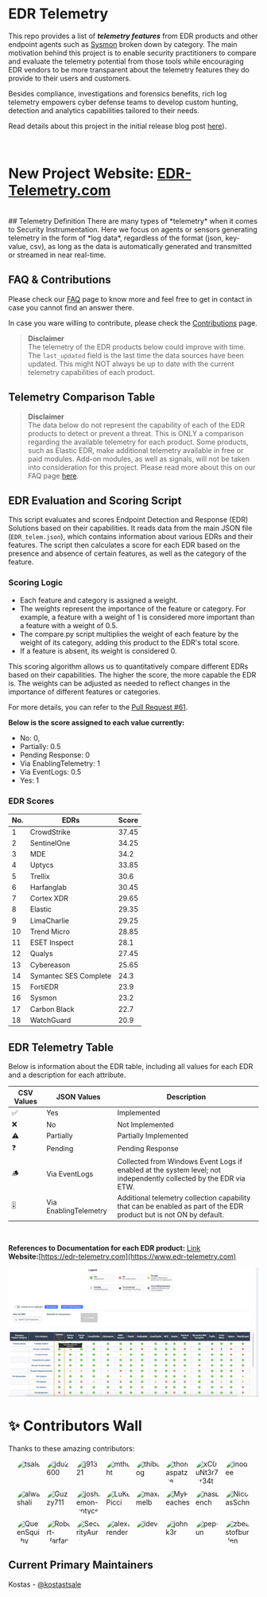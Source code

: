 # EDR Telemetry

This repo provides a list of _**telemetry features**_ from EDR products and other endpoint agents such as [Sysmon](https://learn.microsoft.com/en-us/sysinternals/downloads/sysmon) broken down by category. The main motivation behind this project is to enable security practitioners to compare and evaluate the telemetry potential from those tools while encouraging EDR vendors to be more transparent about the telemetry features they do provide to their users and customers.

Besides compliance, investigations and forensics benefits, rich log telemetry empowers cyber defense teams to develop custom hunting, detection and analytics capabilities tailored to their needs.

Read details about this project in the initial release blog post [here](https://detect.fyi/edr-telemetry-project-a-comprehensive-comparison-d5ed1745384b?sk=b5aade1de1afbabf687620a12aa7a581)). 

<br>

# New Project Website: [**EDR-Telemetry.com**](https://www.edr-telemetry.com)
<br>
## Telemetry Definition
There are many types of *telemetry* when it comes to Security Instrumentation. Here we focus on agents or sensors generating telemetry in the form of *log data*, regardless of the format (json, key-value, csv), as long as the data is automatically generated and transmitted or streamed in near real-time.

## FAQ & Contributions

Please check our [FAQ](https://github.com/tsale/EDR-Telemetry/wiki/FAQ) page to know more and feel free to get in contact in case you cannot find an answer there.

In case you ware willing to contribute, please check the [Contributions](https://github.com/tsale/EDR-Telemetry/wiki#contribution-guidelines) page.

>**Disclaimer**\
The telemetry of the EDR products below could improve with time. The `last_updated` field is the last time the data sources have been updated. This might NOT always be up to date with the current telemetry capabilities of each product.
>

Telemetry Comparison Table
-----------------------------------

>**Disclaimer**\
The data below do not represent the capability of each of the EDR products to detect or prevent a threat. This is ONLY a comparison regarding the available telemetry for each product. Some products, such as Elastic EDR, make additional telemetry available in free or paid modules. Add-on modules, as well as signals, will not be taken into consideration for this project. Please read more about this on our FAQ page [here](https://github.com/tsale/EDR-Telemetry/wiki/FAQ#7-what-is-the-scope-of-the-telemetry-comparison-table-for-edr-products).

<be>

## EDR Evaluation and Scoring Script

This script evaluates and scores Endpoint Detection and Response (EDR) Solutions based on their capabilities. It reads data from the main JSON file (`EDR_telem.json`), which contains information about various EDRs and their features. The script then calculates a score for each EDR based on the presence and absence of certain features, as well as the category of the feature.

### Scoring Logic
- Each feature and category is assigned a weight.
- The weights represent the importance of the feature or category. For example, a feature with a weight of 1 is considered more important than a feature with a weight of 0.5.
- The compare.py script multiplies the weight of each feature by the weight of its category, adding this product to the EDR's total score.
- If a feature is absent, its weight is considered 0.

This scoring algorithm allows us to quantitatively compare different EDRs based on their capabilities. The higher the score, the more capable the EDR is. The weights can be adjusted as needed to reflect changes in the importance of different features or categories.

For more details, you can refer to the [Pull Request #61](https://github.com/tsale/EDR-Telemetry/pull/61).

**Below is the score assigned to each value currently:**

- No: 0,
- Partially: 0.5
- Pending Response: 0
- Via EnablingTelemetry: 1
- Via EventLogs: 0.5
- Yes: 1

### EDR Scores

| **No.** | **EDRs**              | **Score** |
|---------|-----------------------|-----------|
| 1       | CrowdStrike                 | 37.45       |
| 2       | SentinelOne                 | 34.25       |
| 3       | MDE                 | 34.2       |
| 4       | Uptycs                 | 33.85       |
| 5       | Trellix                 | 30.6       |
| 6       | Harfanglab                 | 30.45       |
| 7       | Cortex XDR                 | 29.65       |
| 8       | Elastic                 | 29.35       |
| 9       | LimaCharlie                 | 29.25       |
| 10       | Trend Micro                 | 28.85       |
| 11       | ESET Inspect                 | 28.1       |
| 12       | Qualys                 | 27.45       |
| 13       | Cybereason                 | 25.65       |
| 14       | Symantec SES Complete                 | 24.3       |
| 15       | FortiEDR                 | 23.9       |
| 16       | Sysmon                 | 23.2       |
| 17       | Carbon Black                 | 22.7       |
| 18       | WatchGuard                 | 20.9       |


## EDR Telemetry Table
Below is information about the EDR table, including all values for each EDR and a description for each attribute.
<br>

| CSV Values 	| JSON Values               	| Description
|-------	|-----------------------	|-----------------------
| ✅     	| Yes           	        | Implemented
| ❌     	| No       	                | Not Implemented
| ⚠️     	| Partially	                | Partially Implemented
| ❓     	| Pending                	| Pending Response
| 🪵     	| Via EventLogs           	| Collected from Windows Event Logs if enabled at the system level; not independently collected by the EDR via ETW.
| 🎚️     	| Via EnablingTelemetry         	| Additional telemetry collection capability that can be enabled as part of the EDR product but is not ON by default.
<br>

**References to Documentation for each EDR product:** [Link](https://github.com/tsale/EDR-Telemetry/wiki#product-documentation-references) \
**Website:**[https://edr-telemetry.com](https://www.edr-telemetry.com)


![Alt text](./images/edr-telemetry_website_screenshot.png)





# ✨ Contributors Wall

Thanks to these amazing contributors:

<p align="center">
<div style="display: flex; flex-wrap: wrap; justify-content: center; gap: 10px;">

  <a href="https://github.com/tsale" target="_blank" style="text-decoration: none;">
    <img src="https://avatars.githubusercontent.com/u/25332397?v=4" alt="tsale" width="50" height="50" style="border-radius: 50%; display: block; margin: 0;" />
  </a>
  <a href="https://github.com/jdu2600" target="_blank" style="text-decoration: none;">
    <img src="https://avatars.githubusercontent.com/u/53329154?v=4" alt="jdu2600" width="50" height="50" style="border-radius: 50%; display: block; margin: 0;" />
  </a>
  <a href="https://github.com/j91321" target="_blank" style="text-decoration: none;">
    <img src="https://avatars.githubusercontent.com/u/10012872?v=4" alt="j91321" width="50" height="50" style="border-radius: 50%; display: block; margin: 0;" />
  </a>
  <a href="https://github.com/mthcht" target="_blank" style="text-decoration: none;">
    <img src="https://avatars.githubusercontent.com/u/75267080?v=4" alt="mthcht" width="50" height="50" style="border-radius: 50%; display: block; margin: 0;" />
  </a>
  <a href="https://github.com/thiboog" target="_blank" style="text-decoration: none;">
    <img src="https://avatars.githubusercontent.com/u/63599089?v=4" alt="thiboog" width="50" height="50" style="border-radius: 50%; display: block; margin: 0;" />
  </a>
  <a href="https://github.com/thomaspatzke" target="_blank" style="text-decoration: none;">
    <img src="https://avatars.githubusercontent.com/u/1845601?v=4" alt="thomaspatzke" width="50" height="50" style="border-radius: 50%; display: block; margin: 0;" />
  </a>
  <a href="https://github.com/xC0uNt3r7hr34t" target="_blank" style="text-decoration: none;">
    <img src="https://avatars.githubusercontent.com/u/61033168?v=4" alt="xC0uNt3r7hr34t" width="50" height="50" style="border-radius: 50%; display: block; margin: 0;" />
  </a>
  <a href="https://github.com/inodee" target="_blank" style="text-decoration: none;">
    <img src="https://avatars.githubusercontent.com/u/14159692?v=4" alt="inodee" width="50" height="50" style="border-radius: 50%; display: block; margin: 0;" />
  </a>
  <a href="https://github.com/alwashali" target="_blank" style="text-decoration: none;">
    <img src="https://avatars.githubusercontent.com/u/22593441?v=4" alt="alwashali" width="50" height="50" style="border-radius: 50%; display: block; margin: 0;" />
  </a>
  <a href="https://github.com/Guzzy711" target="_blank" style="text-decoration: none;">
    <img src="https://avatars.githubusercontent.com/u/27682662?v=4" alt="Guzzy711" width="50" height="50" style="border-radius: 50%; display: block; margin: 0;" />
  </a>
  <a href="https://github.com/joshlemon-uptycs" target="_blank" style="text-decoration: none;">
    <img src="https://avatars.githubusercontent.com/u/116134008?v=4" alt="joshlemon-uptycs" width="50" height="50" style="border-radius: 50%; display: block; margin: 0;" />
  </a>
  <a href="https://github.com/LuKePicci" target="_blank" style="text-decoration: none;">
    <img src="https://avatars.githubusercontent.com/u/8722358?v=4" alt="LuKePicci" width="50" height="50" style="border-radius: 50%; display: block; margin: 0;" />
  </a>
  <a href="https://github.com/maximelb" target="_blank" style="text-decoration: none;">
    <img src="https://avatars.githubusercontent.com/u/15742543?v=4" alt="maximelb" width="50" height="50" style="border-radius: 50%; display: block; margin: 0;" />
  </a>
  <a href="https://github.com/MyPeaches" target="_blank" style="text-decoration: none;">
    <img src="https://avatars.githubusercontent.com/u/31301492?v=4" alt="MyPeaches" width="50" height="50" style="border-radius: 50%; display: block; margin: 0;" />
  </a>
  <a href="https://github.com/nasbench" target="_blank" style="text-decoration: none;">
    <img src="https://avatars.githubusercontent.com/u/8741929?v=4" alt="nasbench" width="50" height="50" style="border-radius: 50%; display: block; margin: 0;" />
  </a>
  <a href="https://github.com/NicolasSchn" target="_blank" style="text-decoration: none;">
    <img src="https://avatars.githubusercontent.com/u/33519397?v=4" alt="NicolasSchn" width="50" height="50" style="border-radius: 50%; display: block; margin: 0;" />
  </a>
  <a href="https://github.com/QueenSquishy" target="_blank" style="text-decoration: none;">
    <img src="https://avatars.githubusercontent.com/u/113638057?v=4" alt="QueenSquishy" width="50" height="50" style="border-radius: 50%; display: block; margin: 0;" />
  </a>
  <a href="https://github.com/Robert-HarfangLab" target="_blank" style="text-decoration: none;">
    <img src="https://avatars.githubusercontent.com/u/157394511?v=4" alt="Robert-HarfangLab" width="50" height="50" style="border-radius: 50%; display: block; margin: 0;" />
  </a>
  <a href="https://github.com/SecurityAura" target="_blank" style="text-decoration: none;">
    <img src="https://avatars.githubusercontent.com/u/20073832?v=4" alt="SecurityAura" width="50" height="50" style="border-radius: 50%; display: block; margin: 0;" />
  </a>
  <a href="https://github.com/alextrender" target="_blank" style="text-decoration: none;">
    <img src="https://avatars.githubusercontent.com/u/60626919?v=4" alt="alextrender" width="50" height="50" style="border-radius: 50%; display: block; margin: 0;" />
  </a>
  <a href="https://github.com/idev" target="_blank" style="text-decoration: none;">
    <img src="https://avatars.githubusercontent.com/u/76164?v=4" alt="idev" width="50" height="50" style="border-radius: 50%; display: block; margin: 0;" />
  </a>
  <a href="https://github.com/johnk3r" target="_blank" style="text-decoration: none;">
    <img src="https://avatars.githubusercontent.com/u/6247648?v=4" alt="johnk3r" width="50" height="50" style="border-radius: 50%; display: block; margin: 0;" />
  </a>
  <a href="https://github.com/pep-un" target="_blank" style="text-decoration: none;">
    <img src="https://avatars.githubusercontent.com/u/8629097?v=4" alt="pep-un" width="50" height="50" style="border-radius: 50%; display: block; margin: 0;" />
  </a>
  <a href="https://github.com/zbeastofburden" target="_blank" style="text-decoration: none;">
    <img src="https://avatars.githubusercontent.com/u/106751557?v=4" alt="zbeastofburden" width="50" height="50" style="border-radius: 50%; display: block; margin: 0;" />
  </a>
</div>
</p>

## Current Primary Maintainers
Kostas - [@kostastsale](https://twitter.com/Kostastsale)
